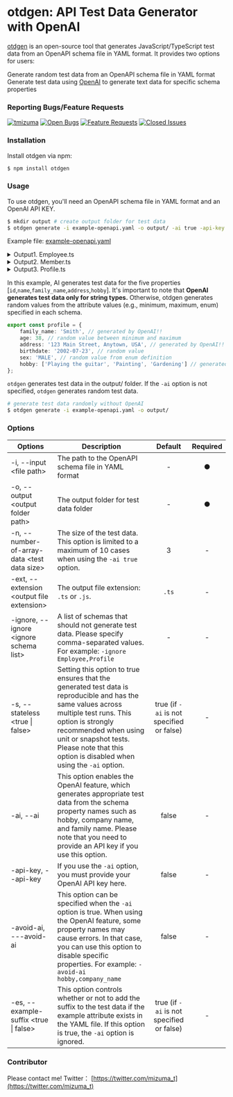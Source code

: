 # otdgen: API Test Data Generator with OpenAI

[otdgen](https://www.npmjs.com/package/otdgen) is an open-source tool that generates JavaScript/TypeScript test data from an OpenAPI schema file in YAML format. It provides two options for users:

Generate random test data from an OpenAPI schema file in YAML format
Generate test data using [OpenAI](https://openai.com/) to generate text data for specific schema properties

### Reporting Bugs/Feature Requests

[![tmizuma](https://circleci.com/gh/tmizuma/openapi-test-data-generator.svg?style=svg)](https://github.com/tmizuma/openapi-test-data-generator) [![Open Bugs](https://img.shields.io/github/issues/tmizuma/openapi-test-data-generator/bug?color=d73a4a&label=bugs)](https://github.com/tmizuma/openapi-test-data-generator/issues?q=is%3Aissue+is%3Aopen+label%3Abug) [![Feature Requests](https://img.shields.io/github/issues/tmizuma/openapi-test-data-generator/feature-request?color=ff9001&label=feature%20requests)](https://github.com/tmizuma/openapi-test-data-generator/issues?q=is%3Aissue+label%3Afeature-request+is%3Aopen) [![Closed Issues](https://img.shields.io/github/issues-closed/tmizuma/openapi-test-data-generator/feature-request?color=%2325CC00&label=issues%20closed)](https://github.com/tmizuma/openapi-test-data-generator/issues?q=is%3Aissue+is%3Aclosed+)

### Installation

Install otdgen via npm:

```bash
$ npm install otdgen
```

### Usage

To use otdgen, you'll need an OpenAPI schema file in YAML format and an OpenAI API KEY.

```bash
$ mkdir output # create output folder for test data
$ otdgen generate -i example-openapi.yaml -o output/ -ai true -api-key <Your API_KEY>
```

Example file: [example-openapi.yaml](./example-openapi.yaml)

<details><summary>Output1. Employee.ts</summary><div>

```ts
//  This file was automatically generated and should not be edited.
export const employee = {
	id: '12345',
	companyId: 293093,
	role: 'MANAGER',
	name: 'John Doe',
	registdate: '2017-01-27 05:10:29',
	profile: {
		family_name: 'Smith',
		age: 33,
		address: '123 Main Street, Anytown, USA',
		birthdate: '2003-12-13',
		sex: 'MALE',
		hobby: ['Playing the guitar', 'Painting', 'Gardening']
	},
	department: {
		id: '12345',
		employee: 'Marketing'
	},
	submemners: [
		{
			id: '12345',
			name: 'John Doe'
		},
		{
			id: '67890',
			name: 'Jane Smith'
		},
		{
			id: 'abcde',
			name: 'Jack Johnson'
		}
	]
};
// employee is the same as employee_0
const employee0 = {
	id: '12345',
	companyId: 293093,
	role: 'MANAGER',
	name: 'John Doe',
	registdate: '2017-01-27 05:10:29',
	profile: {
		family_name: 'Smith',
		age: 33,
		address: '123 Main Street, Anytown, USA',
		birthdate: '2003-12-13',
		sex: 'MALE',
		hobby: ['Playing the guitar', 'Painting', 'Gardening']
	},
	department: {
		id: '12345',
		employee: 'Marketing'
	},
	submemners: [
		{
			id: '12345',
			name: 'John Doe'
		},
		{
			id: '67890',
			name: 'Jane Smith'
		},
		{
			id: 'abcde',
			name: 'Jack Johnson'
		}
	]
};
const employee1 = {
	id: '67890',
	companyId: 918270,
	role: 'ENGINEER',
	name: 'Jane Smith',
	registdate: '2021-02-08 06:33:25',
	profile: {
		family_name: 'Johnson',
		age: 20,
		address: '456 Maple Avenue, Anytown, USA',
		birthdate: '2020-02-28',
		sex: 'MALE',
		hobby: ['Playing the guitar', 'Painting', 'Gardening']
	},
	department: {
		id: '67890',
		employee: 'Human Resouce'
	},
	submemners: [
		{
			id: '12345',
			name: 'John Doe'
		},
		{
			id: '67890',
			name: 'Jane Smith'
		},
		{
			id: 'abcde',
			name: 'Jack Johnson'
		}
	]
};
const employee2 = {
	id: 'abcde',
	companyId: 943744,
	role: 'ASSISTANT',
	name: 'Jack Johnson',
	registdate: '2006-01-26 05:22:12',
	profile: {
		family_name: 'Williams',
		age: 33,
		address: '789 Oak Street, Anytown, USA',
		birthdate: '2008-03-25',
		sex: 'MALE',
		hobby: ['Playing the guitar', 'Painting', 'Gardening']
	},
	department: {
		id: 'abcde',
		employee: 'Development'
	},
	submemners: [
		{
			id: '12345',
			name: 'John Doe'
		},
		{
			id: '67890',
			name: 'Jane Smith'
		},
		{
			id: 'abcde',
			name: 'Jack Johnson'
		}
	]
};

export const employeeList = [employee0, employee1, employee2];
```

</div></details>

<details><summary>Output2. Member.ts</summary><div>

```ts
//  This file was automatically generated and should not be edited.
export const member = {
	id: '12345',
	name: 'John Doe'
};
// member is the same as member_0
const member0 = {
	id: '12345',
	name: 'John Doe'
};
const member1 = {
	id: '67890',
	name: 'Jane Smith'
};
const member2 = {
	id: 'abcde',
	name: 'Jack Johnson'
};

export const memberList = [member0, member1, member2];
```

</div></details>

<details><summary>Output3. Profile.ts</summary><div>

```ts
//  This file was automatically generated and should not be edited.
export const profile = {
	family_name: 'Smith',
	age: 38,
	address: '123 Main Street, Anytown, USA',
	birthdate: '2002-07-23',
	sex: 'MALE',
	hobby: ['Playing the guitar', 'Painting', 'Gardening']
};
// profile is the same as profile_0
const profile0 = {
	family_name: 'Smith',
	age: 38,
	address: '123 Main Street, Anytown, USA',
	birthdate: '2002-07-23',
	sex: 'MALE',
	hobby: ['Playing the guitar', 'Painting', 'Gardening']
};
const profile1 = {
	family_name: 'Johnson',
	age: 28,
	address: '456 Maple Avenue, Anytown, USA',
	birthdate: '2015-07-26',
	sex: 'FEMALE',
	hobby: ['Playing the guitar', 'Painting', 'Gardening']
};
const profile2 = {
	family_name: 'Williams',
	age: 43,
	address: '789 Oak Street, Anytown, USA',
	birthdate: '2000-10-07',
	sex: 'ELSE',
	hobby: ['Playing the guitar', 'Painting', 'Gardening']
};

export const profileList = [profile0, profile1, profile2];
```

</div></details>

In this example, AI generates test data for the five properties [`id`,`name`,`family_name`,`address`,`hobby`].
It's important to note that **OpenAI generates test data only for string types.** Otherwise, otdgen generates random values from the attribute values (e.g., minimum, maximum, enum) specified in each schema.

```ts
export const profile = {
	family_name: 'Smith', // generated by OpenAI!!
	age: 38, // random value between minimum and maximum
	address: '123 Main Street, Anytown, USA', // generated by OpenAI!!
	birthdate: '2002-07-23', // random value
	sex: 'MALE', // random value from enum definition
	hobby: ['Playing the guitar', 'Painting', 'Gardening'] // generated by OpenAI!!
};
```

`otdgen` generates test data in the output/ folder. If the `-ai` option is not specified, `otdgen` generates random test data.

```bash
# generate test data randomly without OpenAI
$ otdgen generate -i example-openapi.yaml -o output/
```

### Options

| Options                                       | Description                                                                                                                                                                                                                                                                      |                  Default                  | Required |
| --------------------------------------------- | -------------------------------------------------------------------------------------------------------------------------------------------------------------------------------------------------------------------------------------------------------------------------------- | :---------------------------------------: | :------: |
| -i, --input \<file path\>                     | The path to the OpenAPI schema file in YAML format                                                                                                                                                                                                                               |                     -                     |    ●     |
| -o, --output \<output folder path\>           | The output folder for test data folder                                                                                                                                                                                                                                           |                     -                     |    ●     |
| -n, --number-of-array-data \<test data size\> | The size of the test data. This option is limited to a maximum of 10 cases when using the `-ai true` option.                                                                                                                                                                     |                     3                     |    -     |
| -ext, --extension \<output file extension\>   | The output file extension: `.ts` or `.js`.                                                                                                                                                                                                                                       |                   `.ts`                   |    -     |
| -ignore, --ignore \<ignore schema list\>      | A list of schemas that should not generate test data. Please specify comma-separated values. For example: `-ignore Employee,Profile`                                                                                                                                             |                     -                     |    -     |
| -s, --stateless \<true \| false\>             | Setting this option to true ensures that the generated test data is reproducible and has the same values across multiple test runs. This option is strongly recommended when using unit or snapshot tests. Please note that this option is disabled when using the `-ai` option. | true (if `-ai` is not specified or false) |    -     |
| -ai, --ai                                     | This option enables the OpenAI feature, which generates appropriate test data from the schema property names such as hobby, company name, and family name. Please note that you need to provide an API key if you use this option.                                               |                   false                   |    -     |
| -api-key, --api-key                           | If you use the `-ai` option, you must provide your OpenAI API key here.                                                                                                                                                                                                          |                   false                   |    -     |
| -avoid-ai, ---avoid-ai                        | This option can be specified when the `-ai` option is true. When using the OpenAI feature, some property names may cause errors. In that case, you can use this option to disable specific properties. For example: `-avoid-ai hobby,company_name`                               |                   false                   |    -     |
| -es, --example-suffix \<true \| false\>       | This option controls whether or not to add the suffix to the test data if the example attribute exists in the YAML file. If this option is true, the `-ai` option is ignored.                                                                                                    | true (if `-ai` is not specified or false) |    -     |

### Contributor

Please contact me!
Twitter： [https://twitter.com/mizuma_t](https://twitter.com/mizuma_t)
